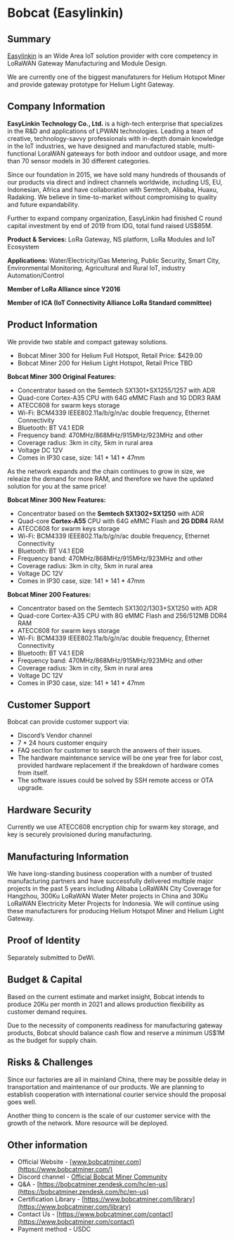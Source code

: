 # Bobcat (Easylinkin)

## Summary

[Easylinkin](www.easylinkin.net) is an Wide Area IoT solution provider with core competency in LoRaWAN Gateway Manufacturing and Module Design. 

We are currently one of the biggest manufaturers for Helium Hotspot Miner and provide gateway prototype for Helium Light Gateway.

## Company Information

**EasyLinkin Technology Co., Ltd.** is a high-tech enterprise that specializes in the R&D and applications of LPWAN technologies. Leading a team of creative, technology-savvy professionals with in-depth domain knowledge in the IoT industries, we have designed and manufactured stable, multi-functional LoraWAN gateways for both indoor and outdoor usage, and more than 70 sensor models in 30 different categories. 

Since our foundation in 2015, we have sold many hundreds of thousands of our products via direct and indirect channels worldwide, including US, EU, Indonesian, Africa and have collaboration with Semtech, Alibaba, Huaxu, Radaking. We believe in time-to-market without compromising to quality and future expandability.

Further to expand company organization, EasyLinkin had finished C round capital investment by end of 2019 from IDG, total fund raised US$85M.

**Product & Services:** LoRa Gateway, NS platform, LoRa Modules and IoT Ecosystem

**Applications:** Water/Electricity/Gas Metering, Public Security, Smart City, Environmental Monitoring, Agricultural and Rural IoT, industry Automation/Control

**Member of LoRa Alliance since Y2016**

**Member of ICA (IoT Connectivity Alliance LoRa Standard committee)**

## Product Information

We provide two stable and compact gateway solutions.

* Bobcat Miner 300 for Helium Full Hotspot, Retail Price: $429.00
* Bobcat Miner 200 for Helium Light Hotspot, Retail Price TBD

**Bobcat Miner 300 Original Features:** 

* Concentrator based on the Semtech SX1301+SX1255/1257 with ADR
* Quad-core Cortex-A35 CPU with 64G eMMC Flash and 1G DDR3 RAM
* ATECC608 for swarm keys storage
* Wi-Fi: BCM4339 IEEE802.11a/b/g/n/ac double frequency, Ethernet Connectivity
* Bluetooth: BT V4.1 EDR
* Frequency band: 470MHz/868MHz/915MHz/923MHz and other
* Coverage radius: 3km in city, 5km in rural area
* Voltage DC 12V 
* Comes in IP30 case, size: 141 * 141 * 47mm

As the network expands and the chain continues to grow in size, we releaize the demand for more RAM, and therefore we have the updated solution for you at the same price!

**Bobcat Miner 300 New Features:** 

* Concentrator based on the **Semtech SX1302+SX1250** with ADR
* Quad-core **Cortex-A55** CPU with 64G eMMC Flash and **2G DDR4** RAM
* ATECC608 for swarm keys storage
* Wi-Fi: BCM4339 IEEE802.11a/b/g/n/ac double frequency, Ethernet Connectivity
* Bluetooth: BT V4.1 EDR
* Frequency band: 470MHz/868MHz/915MHz/923MHz and other
* Coverage radius: 3km in city, 5km in rural area
* Voltage DC 12V 
* Comes in IP30 case, size: 141 * 141 * 47mm

**Bobcat Miner 200 Features:**

* Concentrator based on the Semtech SX1302/1303+SX1250 with ADR
* Quad-core Cortex-A35 CPU with 8G eMMC Flash and 256/512MB DDR4 RAM
* ATECC608 for swarm keys storage
* Wi-Fi: BCM4339 IEEE802.11a/b/g/n/ac double frequency, Ethernet Connectivity
* Bluetooth: BT V4.1 EDR
* Frequency band: 470MHz/868MHz/915MHz/923MHz and other
* Coverage radius: 3km in city, 5km in rural area
* Voltage DC 12V
* Comes in IP30 case, size: 141 * 141 * 47mm

## Customer Support ##

Bobcat can provide customer support via:

* Discord’s Vendor channel
* 7 * 24 hours customer enquiry
* FAQ section for customer to search the answers of their issues.
* The hardware maintenance service will be one year free for labor cost, provided hardware replacement if the breakdown of hardware comes from itself.
* The software issues could be solved by SSH remote access or OTA upgrade.

## Hardware Security ##

Currently we use ATECC608 encryption chip for swarm key storage, and key is securely provisioned during manufacturing.

## Manufacturing Information ##

We have long-standing business cooperation with a number of trusted manufacturing partners and have successfully delivered multiple major projects in the past 5 years including Alibaba LoRaWAN City Coverage for Hangzhou, 300Ku LoRaWAN Water Meter projects in China and 30Ku LoRaWAN Electricity Meter Projects for Indonesia. We will continue using these manufacturers for producing Helium Hotspot Miner and Helium Light Gateway.

## Proof of Identity

Separately submitted to DeWi.

## Budget & Capital

Based on the current estimate and market insight, Bobcat intends to produce 20Ku per month in 2021 and allows production flexibility as customer demand requires.

Due to the necessity of components readiness for manufacturing gateway products, Bobcat should balance cash flow and reserve a minimum US$1M as the budget for supply chain. 

## Risks & Challenges

Since our factories are all in mainland China, there may be possible delay in transportation and maintenance of our products. We are planning to establish cooperation with international courier service should the proposal goes well.

Another thing to concern is the scale of our customer service with the growth of the network. More resource will be deployed.

## Other information

* Official Website  - [www.bobcatminer.com](https://www.bobcatminer.com/)
* Discord channel - [Official Bobcat Miner Community](https://discord.gg/BuWna9Px54)
* Q&A - [https://bobcatminer.zendesk.com/hc/en-us](https://bobcatminer.zendesk.com/hc/en-us)
* Certification Library - [https://www.bobcatminer.com/library](https://www.bobcatminer.com/library)
* Contact Us - [https://www.bobcatminer.com/contact](https://www.bobcatminer.com/contact)
* Payment method - USDC

